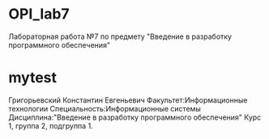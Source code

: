 # OPI_lab7
Лабораторная работа №7 по предмету "Введение в разработку программного обеспечения"
# mytest
Григорьевский
Константин
Евгеньевич
Факультет:Информационные технологии
Специальность:Информационные системы
Дисциплина:"Введение в разработку программного обеспечения"
Курс 1, группа 2, подгруппа 1.